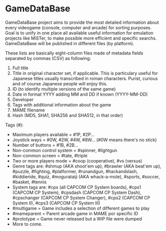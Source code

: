 # GameDataBase

GameDataBase project aims to provide the most detailed information about every videogame (console, computer and arcade) for sorting purposes. Goal is to unify in one place all available useful information for emulation projects like MiSTer, to make possible more efficient and specific searchs. GameDataBase will be published in different files (by platform).

These lists are basically eight-column files made of metadata fields separated by commas (CSV) as following:

1. Full title
2. Title in original character set, if applicable. This is particulary useful for Japanese titles usually transcribed in roman characters. Purist, curious and of course Japanese people will enjoy this.
3. ID (to identify multiple versions of the same game)
4. Date in format YYYY adding MM and DD if known (YYYY-MM-DD)
5. Developer
6. Tags with additional information about the game
7. MAME filename
8. Hash (MD5, SHA1, SHA256 and SHA512, in that order)

Tags (#):
  - Maximum players available = #1P, #2P...
  - Joystick ways = #0W, #2W, #4W, #8W... (#0W means there's no stick)
  - Number of buttons = #1B, #2B...
  - Non-common control system = #spinner, #lightgun
  - Non-common screen = #tate, #triple
  - Two or more players mode = #coop (cooperative), #vs (versus)
  - Genre tags are: #shmup (AKA shoot'em up), #brawler (AKA beat'em up), #puzzle, #fighting, #platformer, #runandgun, #hackandslash, #kiddieride, #quiz, #mogurataiji (AKA whack-a-mole), #sports, #soccer, #basket, #tennis
  - System tags are: #cps (all CAPCOM CP System boards), #cps1 (CAPCOM CP System), #cpsdash (CAPCOM CP System Dash), #cpschanger (CAPCOM CP System Changer), #cps2 (CAPCOM CP System II), #cps3 (CAPCOM CP System III)
  - #multigame = Game includes a selection of different games to play
  - #mameparent = Parent arcade game in MAME por specific ID
  - #prototype = Game never released but a WIP file were dumped
  - More to come.
